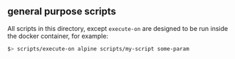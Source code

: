 general purpose scripts
---

All scripts in this directory, except `execute-on` are designed to be run inside
the docker container, for example:

```bash
$> scripts/execute-on alpine scripts/my-script some-param
```
